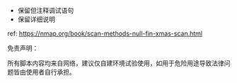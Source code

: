 - 保留但注释调试语句
- 保留详细说明

ref:
https://nmap.org/book/scan-methods-null-fin-xmas-scan.html

免责声明：

所有脚本内容均来自网络，建议仅自建环境试验使用，如用于危险用途导致法律问题皆由使用者自行承担。